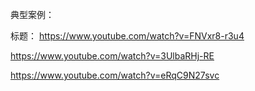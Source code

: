 
典型案例：

标题：
https://www.youtube.com/watch?v=FNVxr8-r3u4

https://www.youtube.com/watch?v=3UlbaRHj-RE

https://www.youtube.com/watch?v=eRqC9N27svc